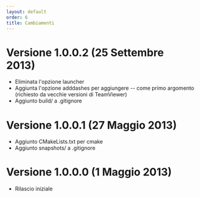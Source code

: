 ```yaml
---
layout: default
order: 6
title: Cambiamenti
---
```

# Versione 1.0.0.2 (25 Settembre 2013)

* Eliminata l'opzione launcher
* Aggiunta l'opzione adddashes per aggiungere -- come primo argomento (richiesto
  da vecchie versioni di TeamViewer)
* Aggiunto build/ a .gitignore

# Versione 1.0.0.1 (27 Maggio 2013)

* Aggiunto CMakeLists.txt per cmake
* Aggiunto snapshots/ a .gitignore

# Versione 1.0.0.0 (1 Maggio 2013)

* Rilascio iniziale
